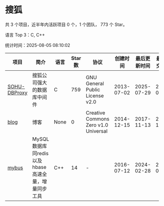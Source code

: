 # 搜狐

共 3 个项目，近半年内活跃项目 0 个，1 个团队， 773 个 Star。

语言 Top 3：C, C++

统计时间：2025-08-05 08:10:02

| 项目 | 简介 | 语言 | Star 数 | 协议 | 创建时间 | 最后更新时间 | 最后提交时间 |
| --- | --- | --- | --- | --- | --- | --- | --- |
| [SOHU-DBProxy](https://github.com/SOHUDBA/SOHU-DBProxy) | 搜狐公司强大的数据库中间件 | C | 759 | GNU General Public License v2.0 | 2013-07-02 | 2025-07-29 | 2015-07-24 |
| [blog](https://github.com/SOHUDBA/blog) | 博客 | None | 0 | Creative Commons Zero v1.0 Universal | 2014-12-15 | 2017-11-13 | 2014-12-15 |
| [mybus](https://github.com/SOHUDBA/mybus) | MySQL数据库同redis以及hbase高速全量，增量同步工具 | C++ | 14 | - | 2016-07-12 | 2024-02-28 | 2015-08-27 |
